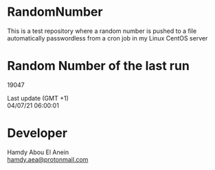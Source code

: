 # RandomNumber    
This is a test repository where a random number is pushed to a file automatically passwordless from a cron job in my Linux CentOS server    
# Random Number of the last run   
19047
      
Last update (GMT +1)    
04/07/21 06:00:01
# Developer    
Hamdy Abou El Anein   
hamdy.aea@protonmail.com
